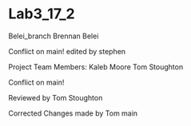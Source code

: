 # Lab3_17_2
Belei_branch
Brennan Belei

Conflict on main!
edited by stephen

Project Team Members:
Kaleb Moore
Tom Stoughton

Conflict on main!

Reviewed by Tom Stoughton

Corrected Changes made by Tom
 main
